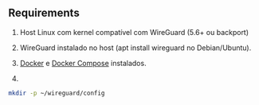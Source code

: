 
## Requirements

1) Host Linux com kernel compatível com WireGuard (5.6+ ou backport)

2) WireGuard instalado no host (apt install wireguard no Debian/Ubuntu).

3) [Docker](https://docs.docker.com/engine/install/) e [Docker Compose](https://docs.docker.com/compose/install/linux/#install-the-plugin-manually) instalados.

4) 
```bash
mkdir -p ~/wireguard/config
```